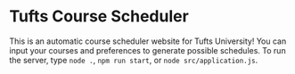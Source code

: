 # Tufts Course Scheduler
This is an automatic course scheduler website for Tufts University!
You can input your courses and preferences to generate possible schedules.
To run the server, type `node .`, `npm run start`, or `node src/application.js`.
